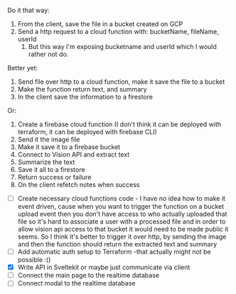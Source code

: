 Do it that way:

1. From the client, save the file in a bucket created on GCP
2. Send a http request to a cloud function with: bucketName, fileName, userId
   1. But this way I'm exposing bucketname and userId which I would rather not do.

Better yet:

1. Send file over http to a cloud function, make it save the file to a bucket
2. Make the function return text, and summary
3. In the client save the information to a firestore

Or:

1. Create a firebase cloud function (I don't think it can be deployed with terraform, it can be deployed with firebase CLI)
2. Send it the image file
3. Make it save it to a firebase bucket
4. Connect to Vision API and extract text
5. Summarize the text
6. Save it all to a firestore
7. Return success or failure
8. On the client refetch notes when success

- [ ] Create necessary cloud functions code - I have no idea how to make it event driven, cause when you want to trigger the function on a bucket upload event then you don't have access to who actually uploaded that file so it's hard to associate a user with a processed file and in order to allow vision api access to that bucket it would need to be made public it seems. So I think it's better to trigger it over http, by sending the image and then the function should return the extracted text and summary
- [ ] Add automatic auth setup to Terraform -that actually might not be possible :()
- [x] Write API in Sveltekit or maybe just communicate via client
- [ ] Connect the main page to the realtime database
- [ ] Connect modal to the realtime database
